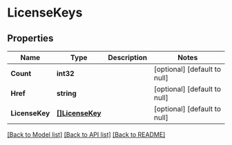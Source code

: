 # LicenseKeys

## Properties
Name | Type | Description | Notes
------------ | ------------- | ------------- | -------------
**Count** | **int32** |  | [optional] [default to null]
**Href** | **string** |  | [optional] [default to null]
**LicenseKey** | [**[]LicenseKey**](licenseKey.md) |  | [optional] [default to null]

[[Back to Model list]](../README.md#documentation-for-models) [[Back to API list]](../README.md#documentation-for-api-endpoints) [[Back to README]](../README.md)


